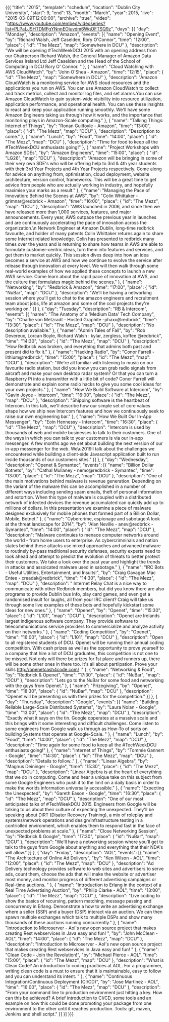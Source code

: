 {{{
  "title": "2015",
  "template": "schedule",
  "location": "Dublin City University",
  "start": 9,
  "end": 13,
  "month": "March",
  "year": 2015,
  "live": "2015-03-09T12:00:00",
  "archive": "true",
  "video": "https://www.youtube.com/embed/videoseries?list=PLPaLJSHTDMFgYNnnEOjuvdm6WqOFTSQ9z",
  "days": [{
    "day": "Monday",
    "description": "Amazon",
    "events": [{
      "name": "Opening Event",
      "by": "Richard Walsh, Jeff Caselden, Rory O'Connor",
      "time": "12:00",
      "place": {
        "id": "The Mezz",
        "map": "Somewhere in DCU"
      },
      "description": "We will be opening #TechWeekDCU 2015 with an opening address from our Chairperson Richard Walsh, the General Manager of Amazon Data Services Ireland Ltd Jeff Caselden and the Head of the School of Computing in DCU Rory O' Connor. "
    }, {
      "name": "Cloud Watching with AWS CloudWatch",
      "by": "John O'Shea - Amazon",
      "time": "12:15",
      "place": {
        "id": "The Mezz",
        "map": "Somewhere in DCU"
      },
      "description": "Amazon CloudWatch is a monitoring service for AWS cloud resources and the applications you run on AWS. You can use Amazon CloudWatch to collect and track metrics, collect and monitor log files, and set alarms.You can use Amazon CloudWatch to gain system-wide visibility into resource utilization, application performance, and operational health. You can use these insights to react and keep your application running smoothly. We'll have some Amazon Engineers taking us through how it works, and the importance that monitoring plays in Amazon-Scale computing."
    }, {
      "name": "Talking Things: Internet of Things",
      "by": "Ronan Guilfoyle - Amazon",
      "time": "13:00",
      "place": {
        "id": "The Mezz",
        "map": "DCU"
      },
      "description": "Description to come."
    }, {
      "name": "Lunch",
      "by": "Food",
      "time": "14:00",
      "place": {
        "id": "The Mezz",
        "map": "DCU"
      },
      "description": "Time for food to keep all the #TechWeekDCU enthusiasts going!"
    }, {
      "name": "Project Workshops with Amazon SDEs",
      "by": "Amazon Engineers",
      "time": "15:00",
      "place": {
        "id": "LG26",
        "map": "DCU"
      },
      "description": "Amazon will be bringing in some of their very own SDE's who will be offering help to 3rd & 4th year students with their 3rd Year Projects and 4th Year Projects respectively. Come along for advice on anything from, optimisation, cloud deployment, website architecture, version control, frameworks. This will be a great time to get advice from people who are actually working in industry, and hopefully maximise your marks as a result."
    }, {
      "name": "Managing the Pace of Innovation: Behind the Scenes at AWS",
      "by": "Colin Whittaker - grimnar@redbrick - Amazon",
      "time": "16:00",
      "place": {
        "id": "The Mezz",
        "map": "DCU"
      },
      "description": "AWS launched in 2006, and since then we have released more than 1,000 services, features, and major announcements. Every year, AWS outpace the previous year in launches and are continuously accelerating the pace of innovation across the organization.\n Network Engineer at Amazon Dublin, long-time redbrick favourite, and holder of many patents Colin Whittaker returns again to share some Internet related knowledge. Colin has presented to redbrick many times over the years and is returning to share how teams in AWS are able to formulate customer-centric ideas, turn them into features and services, and get them to market quickly. This session dives deep into how an idea becomes a service at AWS and how we continue to evolve the service after release through innovation at every level. We will then walk through some real-world examples of how we applied these concepts to launch a new AWS service. Come learn about the rapid pace of innovation at AWS, and the culture that formulates magic behind the scenes."
    }, {
      "name": "Networking",
      "by": "Redbrick & Amazon",
      "time": "17:00",
      "place": {
        "id": "NuBar",
        "map": "DCU"
      },
      "description": "We'll be having a networking session where you'll get to chat to the amazon engineers and recruitment team about jobs, life at amazon and some of the cool projects they're working on."
    }]
  }, {
    "day": "Tuesday",
    "description": "RB & Intercom",
    "events": [{
      "name": "The Anatomy of a 'Medium Data' Tech Company",
      "by": "Charlie von Metzradt - Hosted Graphite -phaxx@redbrick",
      "time": "13:30",
      "place": {
        "id": "The Mezz",
        "map": "DCU"
      },
      "description": "No description available."
    }, {
      "name": "Admin Tales of Fail",
      "by": "Rob Devereux, Lorcan Boyle, Richard Walsh : kylar, zergless, koffee @redbrick",
      "time": "14:30",
      "place": {
        "id": "The Mezz",
        "map": "DCU"
      },
      "description": "How Redbrick was broken, and everything that admins both past and present did to fix it."
    }, {
      "name": "Hacking Radio",
      "by": "Conor Farrell - lithium@redbrick",
      "time": "15:00",
      "place": {
        "id": "The Mezz",
        "map": "DCU"
      },
      "description": "We're all familiar with listening to music on our favourite radio station, but did you know you can grab radio signals from aircraft and make your own desktop radar system? Or that you can turn a Raspberry Pi into a transmitter with a little bit of code? Conor Farrell will demonstrate and explain some radio hacks to give you some cool ideas for your own projects."
    }, {
      "name": "How We Build Software at Intercom",
      "by": "Gavin Joyce - Intercom",
      "time": "16:00",
      "place": {
        "id": "The Mezz",
        "map": "DCU"
      },
      "description": "Shipping software is the heartbeat of Intercom. In this talk, we'll describe how our simple set of core values shape how we ship new Intercom features and how we continuously seek to raise our own engineering bar."
    }, {
      "name": "How We Built Our In-App Messenger",
      "by": "Eoin Hennessy - Intercom",
      "time": "16:30",
      "place": {
        "id": "The Mezz",
        "map": "DCU"
      },
      "description": "Intercom is used by thousands of web and mobile businesses to talk to their customers. One of the ways in which you can talk to your customers is via our in-app messenger. A few months ago we set about building the next version of our in-app messenger for the web. We\u2019ll talk about the challenges we encountered while building a client-side Javascript application built to run inside thousands of our customers sites."
    }]
  }, {
    "day": "Wednesday",
    "description": "Openet & Symantec",
    "events": [{
      "name": "Billion Dollar Botnets",
      "by": "Cathal Mullaney - nemo@redbrick - Symantec",
      "time": "13:00",
      "place": {
        "id": "The Mezz",
        "map": "DCU"
      },
      "description": "One of the main motivations behind malware is revenue generation. Depending on the variant of the malware this can be accomplished in a number of different ways including sending spam emails, theft of personal information and extortion. When this type of malware is coupled with a distributed network of infected devices the revenue accumulated can quickly add up to millions of dollars. In this presentation we examine a piece of malware designed exclusively for mobile phones that formed part of a Billion Dollar, Mobile, Botnet."
    }, {
      "name": "Cybercrime, espionage and sabotage:A look at the threat landscape for 2014",
      "by": "Alan Neville - anev@redbrick - Symantec",
      "time": "14:00",
      "place": {
        "id": "The Mezz",
        "map": "DCU"
      },
      "description": "Malware continuies to menace computer networks around the world - from home users to enterprise. As cybercrimninals and nation states behind these attacks use mixed approaches and advanced malware to routinely by-pass traditional security defenses, security experts need to look ahead and attempt to predict the evolution of threats to better protect their customers. We take a look over the past year and highlight the trends in attacks and assoicated malware used in sabotage."
    }, {
      "name": "IRC Bots - Useful Utilities, Entertainment, and Insults!",
      "by": "Craig Gavagan Mac Entee - creadak@redbrick",
      "time": "14:30",
      "place": {
        "id": "The Mezz",
        "map": "DCU"
      },
      "description": " Internet Relay Chat is a nice way to communicate with other Redbrick members, but did you know there are also programs to provide Dublin bus info, play card games, and even get a randomised insult for laughs, all from your IRC client? Craig will take us through some live examples of these bots and hopefully kickstart some ideas for new ones."
    }, {
      "name": "Openet",
      "by": "Openet",
      "time": "15:30",
      "place": {
        "id": "L101",
        "map": "DCU"
      },
      "description": "Openet are Irelands largest indigenous software company. They provide software to telecommunications service providers to commercialize and analyze activity on their networks."
    }, {
      "name": "Coding Competition",
      "by": "Openet",
      "time": "16:00",
      "place": {
        "id": "L101",
        "map": "DCU"
      },
      "description": "Open to all registered students of DCU. Openet will be running their annual coding competition. With cash prizes as well as the opportunity to prove yourself to a company that hire a lot of DCU graduates, this competition is not one to be missed. Not only will there be prizes for 1st place and runners up, there will be some other ones in there too. It's all about partiipation. Prove your skills http://openetcash4code.com/ ."
    }, {
      "name": "Networking & Food",
      "by": "Redbrick & Openet",
      "time": "17:30",
      "place": {
        "id": "NuBar",
        "map": "DCU"
      },
      "description": "Lets go to the NuBar for some food and networking with the guys from Openet."
    }, {
      "name": "Prizegiving",
      "by": "Openet",
      "time": "18:30",
      "place": {
        "id": "NuBar",
        "map": "DCU"
      },
      "description": "Openet will be presenting us with their prizes for the competition."
    }]
  }, {
    "day": "Thursday",
    "description": "Google",
    "events": [{
      "name": "Building Reliable Large-Scale Distributed Systems",
      "by": "Laura Nolan - Google",
      "time": "13:00",
      "place": {
        "id": "The Mezz",
        "map": "DCU"
      },
      "description": "Exactly what it says on the tin. Google opperates at a massive scale and this brings with it some interesting and difficult challenges. Come listen to some engineers from Google walk us through as How-To of sorts on building Systems that operate at Google-Scale. "
    }, {
      "name": "Lunch",
      "by": "Food",
      "time": "14:00",
      "place": {
        "id": "The Mezz",
        "map": "DCU"
      },
      "description": "Time again for some food to keep all the #TechWeekDCU enthusiasts going!"
    }, {
      "name": "Internet of Things",
      "by": "Tommie Gannert - Google",
      "time": "14:30",
      "place": {
        "id": "The Mezz",
        "map": "DCU"
      },
      "description": "Details to follow.."
    }, {
      "name": "Linear Algebra",
      "by": "Magnus Deininger - Google",
      "time": "15:30",
      "place": {
        "id": "The Mezz",
        "map": "DCU"
      },
      "description": "Linear Algebra is at the heart of everything that we do in computing. Come and hear a unique take on this subject from some Google Engineers who push it to the limit on a daily basis in order to make the worlds information universally accessible."
    }, {
      "name": "Expecting the Unexpected",
      "by": "Gareth Eason - Google",
      "time": "16:30",
      "place": {
        "id": "The Mezz",
        "map": "DCU"
      },
      "description": "One of our most anticipated talks of #TechWeekDCU 2015. Engineers from Google will be talking to us about their culture of expecting the unexpected. They'll be speaking about DiRT (Disater Recovery Training), a mix of roleplay and systems/network operations and design/infrastructure testing in a contriolled environment, which enables them to respond fast in the face of unexpected problems at scale."
    }, {
      "name": "Close Networking Session",
      "by": "Redbrick & Google",
      "time": "17:30",
      "place": {
        "id": "NuBar",
        "map": "DCU"
      },
      "description": "We'll have a networking session where you'll get to talk to the guys from Google about anything and everything that their NDA's will allow."
    }]
  }, {
    "day": "Friday",
    "description": "AOL",
    "events": [{
      "name": "The Architecture of Online Ad Delivery",
      "by": "Ken Wilson - AOL",
      "time": "12:00",
      "place": {
        "id": "The Mezz",
        "map": "DCU"
      },
      "description": "Ad Delivery technology provides software to web sites and advertisers to serve ads, count them, choose the ads that will make the website or advertiser most money, and monitor progress of different advertising campaigns or Real-time auctions. "
    }, {
      "name": "Introduction to Erlang in the context of a Real Time Advertising Auction",
      "by": "Philip Clarke - AOL",
      "time": "13:00",
      "place": {
        "id": "The Mezz",
        "map": "DCU"
      },
      "description": "Live coding to show the basics of recursing, pattern matching, message passing and concurrency in Erlang. Demonstrate a how to write an advertising exchange where a seller (SSP) and a buyer (DSP) interact via an auction. We can then spawn multiple exchanges which talk to multiple DSPs and show many thousands of these auctions running concurrently."
    }, {
      "name": "Introduction to Microserver - Aol's new open source project that makes creating Rest webservices in Java easy and fun! ",
      "by": "John McClean - AOL",
      "time": "14:00",
      "place": {
        "id": "The Mezz",
        "map": "DCU"
      },
      "description": "Introduction to Microserver - Aol's new open source project that makes creating Rest webservices in Java easy and fun! "
    }, {
      "name": "Clean Code - Join the Revolution!",
      "by": "Michael Pierce - AOL",
      "time": "15:00",
      "place": {
        "id": "The Mezz",
        "map": "DCU"
      },
      "description": "What is Clean Code? An introduction to coding practices at AOL. For a programmer, writing clean code is a must to ensure that it is maintainable, easy to follow and you can understand its intent. "
    }, {
      "name": "Continuous Integration/Continuous Deployment (CI/CD)",
      "by": "Jose Martinez - AOL",
      "time": "16:00",
      "place": {
        "id": "The Mezz",
        "map": "DCU"
      },
      "description": "From your command line to production environment just hitting a key. How can this be achieved? A brief introduction to CI/CD, some tools and an example on how this could be done promoting your package from one environment to the other until it reaches production. Tools: git, maven, Jenkins and shell script."
    }]
  }]
}}}
